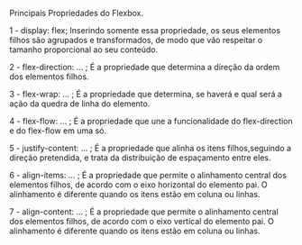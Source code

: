 Principais Propriedades do Flexbox.

1 - display: flex; 
    Inserindo somente essa   propriedade, os seus elementos filhos são agrupados e transformados, de modo que vão respeitar o tamanho proporcional ao seu conteúdo.

2 - flex-direction: ... ;
    É a propriedade que determina a direção da ordem dos elementos filhos.

3 - flex-wrap: ... ;
    É a propriedade que determina, se haverá e qual será a ação da quedra de linha do elemento.

4 - flex-flow: ... ;
    É a propriedade que une a funcionalidade do flex-direction e do flex-flow em uma só.

5 - justify-content: ... ;
    É a propriedade que alinha os itens filhos,seguindo a direção pretendida, e trata da distribuição de espaçamento entre eles.

6 - align-items: ... ;
    É a propriedade que permite o alinhamento central dos elementos filhos, de acordo com o eixo horizontal do elemento pai. O alinhamento é diferente quando os itens estão em coluna ou linhas. 

7 - align-content: ... ;
    É a propriedade que permite o alinhamento central dos elementos filhos, de acordo com o eixo vertical do elemento pai. O alinhamento é diferente quando os itens estão em coluna ou linhas.